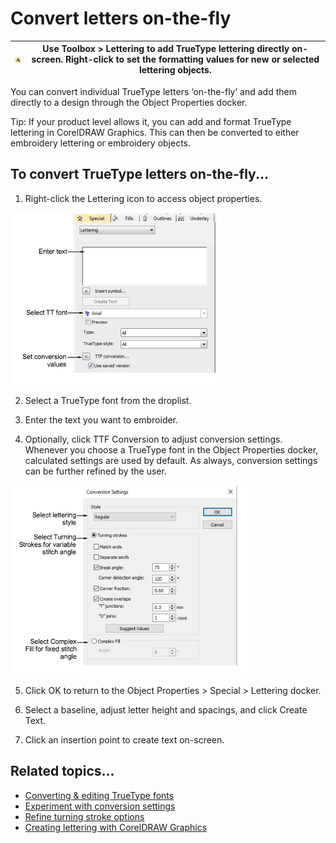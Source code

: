 # Convert letters on-the-fly

| ![Lettering.png](assets/Lettering.png) | Use Toolbox > Lettering to add TrueType lettering directly on-screen. Right-click to set the formatting values for new or selected lettering objects. |
| -------------------------------------- | ----------------------------------------------------------------------------------------------------------------------------------------------------- |

You can convert individual TrueType letters ‘on-the-fly’ and add them directly to a design through the Object Properties docker.

Tip: If your product level allows it, you can add and format TrueType lettering in CorelDRAW Graphics. This can then be converted to either embroidery lettering or embroidery objects.

## To convert TrueType letters on-the-fly...

1. Right-click the Lettering icon to access object properties.

![lettering_custom00002.png](assets/lettering_custom00002.png)

2. Select a TrueType font from the droplist.

3. Enter the text you want to embroider.

4. Optionally, click TTF Conversion to adjust conversion settings. Whenever you choose a TrueType font in the Object Properties docker, calculated settings are used by default. As always, conversion settings can be further refined by the user.

![ConversionSettings.png](assets/ConversionSettings.png)

5. Click OK to return to the Object Properties > Special > Lettering docker.

6. Select a baseline, adjust letter height and spacings, and click Create Text.

7. Click an insertion point to create text on-screen.

## Related topics...

- [Converting & editing TrueType fonts](../../Management/custom_fonts/Converting_editing_TrueType_fonts)
- [Experiment with conversion settings](../../Management/custom_fonts/Experiment_with_conversion_settings)
- [Refine turning stroke options](../../Management/custom_fonts/Refine_turning_stroke_options)
- [Creating lettering with CorelDRAW Graphics](../lettering_create/Creating_lettering_with_CorelDRAW_Graphics)

